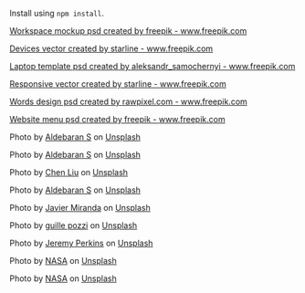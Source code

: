 <p>Install using <code>npm install</code>.</p>

<a href="https://www.freepik.com/psd/workspace-mockup" target="_blank">Workspace mockup psd created by freepik - www.freepik.com</a>

<a href="https://www.freepik.com/vectors/devices" target="_blank">Devices vector created by starline - www.freepik.com</a>




<a href="https://www.freepik.com/psd/laptop-template">Laptop template psd created by aleksandr_samochernyi - www.freepik.com</a>

<a href="https://www.freepik.com/vectors/responsive">Responsive vector created by starline - www.freepik.com</a>




<a href="https://www.freepik.com/psd/words-design">Words design psd created by rawpixel.com - www.freepik.com</a>

<a href="https://www.freepik.com/psd/website-menu">Website menu psd created by freepik - www.freepik.com</a>

Photo by <a href="https://unsplash.com/@aldebarans?utm_source=unsplash&utm_medium=referral&utm_content=creditCopyText">Aldebaran S</a> on <a href="https://unsplash.com/s/photos/nebula?utm_source=unsplash&utm_medium=referral&utm_content=creditCopyText">Unsplash</a>
  
Photo by <a href="https://unsplash.com/@aldebarans?utm_source=unsplash&utm_medium=referral&utm_content=creditCopyText">Aldebaran S</a> on <a href="https://unsplash.com/s/photos/nebula?utm_source=unsplash&utm_medium=referral&utm_content=creditCopyText">Unsplash</a>
  
Photo by <a href="https://unsplash.com/es/@liuchen37?utm_source=unsplash&utm_medium=referral&utm_content=creditCopyText">Chen Liu</a> on <a href="https://unsplash.com/s/photos/nebula?utm_source=unsplash&utm_medium=referral&utm_content=creditCopyText">Unsplash</a>
  
Photo by <a href="https://unsplash.com/@aldebarans?utm_source=unsplash&utm_medium=referral&utm_content=creditCopyText">Aldebaran S</a> on <a href="https://unsplash.com/s/photos/nebula?utm_source=unsplash&utm_medium=referral&utm_content=creditCopyText">Unsplash</a>
  
Photo by <a href="https://unsplash.com/@nuvaproductions?utm_source=unsplash&utm_medium=referral&utm_content=creditCopyText">Javier Miranda</a> on <a href="https://unsplash.com/s/photos/planet?utm_source=unsplash&utm_medium=referral&utm_content=creditCopyText">Unsplash</a>
  
Photo by <a href="https://unsplash.com/@guillepozzi?utm_source=unsplash&utm_medium=referral&utm_content=creditCopyText">guille pozzi</a> on <a href="https://unsplash.com/s/photos/stars?utm_source=unsplash&utm_medium=referral&utm_content=creditCopyText">Unsplash</a>

Photo by <a href="https://unsplash.com/@jeremyperkins?utm_source=unsplash&utm_medium=referral&utm_content=creditCopyText">Jeremy Perkins</a> on <a href="https://unsplash.com/s/photos/stars?utm_source=unsplash&utm_medium=referral&utm_content=creditCopyText">Unsplash</a>
  
Photo by <a href="https://unsplash.com/@nasa?utm_source=unsplash&utm_medium=referral&utm_content=creditCopyText">NASA</a> on <a href="https://unsplash.com/s/photos/sun?utm_source=unsplash&utm_medium=referral&utm_content=creditCopyText">Unsplash</a>
  
Photo by <a href="https://unsplash.com/@nasa?utm_source=unsplash&utm_medium=referral&utm_content=creditCopyText">NASA</a> on <a href="https://unsplash.com/s/photos/coding?utm_source=unsplash&utm_medium=referral&utm_content=creditCopyText">Unsplash</a>
  